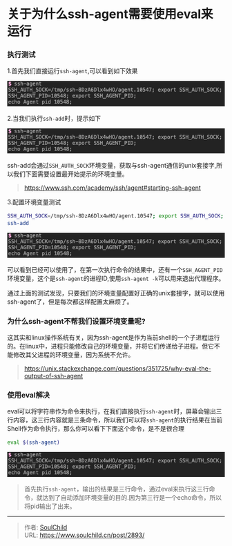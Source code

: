 # 关于为什么ssh-agent需要使用eval来运行

<!--more-->
### 执行测试
1.首先我们直接运行`ssh-agent`,可以看到如下效果

![70201-ri3g9z9reom.png](images/896502403.png)

2.当我们执行`ssh-add`时，提示如下

![15128-30bmqpdy82.png](images/896502403.png)


ssh-add会通过`SSH_AUTH_SOCK`环境变量，获取与ssh-agent通信的unix套接字,所以我们下面需要设置最开始提示的环境变量。
> https://www.ssh.com/academy/ssh/agent#starting-ssh-agent

3.配置环境变量测试
```bash
SSH_AUTH_SOCK=/tmp/ssh-8DzA6Dlx4wHO/agent.10547; export SSH_AUTH_SOCK;
ssh-add
```
![27709-ybdyc76azv.png](images/896502403.png)

可以看到已经可以使用了，在第一次执行命令的结果中，还有一个`SSH_AGENT_PID`环境变量，这个是`ssh-agent`的进程ID,使用`ssh-agent -k`可以用来退出代理程序。


通过上面的测试发现，只要我们的环境变量配置好正确的unix套接字，就可以使用ssh-agent了，但是每次都这样配置太麻烦了。

### 为什么ssh-agent不帮我们设置环境变量呢? 
这其实和linux操作系统有关，因为ssh-agent是作为当前shell的一个子进程运行的。在linux中，进程只能修改自己的环境变量，并将它们传递给子进程。但它不能修改其父进程的环境变量，因为系统不允许。

> https://unix.stackexchange.com/questions/351725/why-eval-the-output-of-ssh-agent


### 使用eval解决
eval可以将字符串作为命令来执行，在我们直接执行`ssh-agent`时，屏幕会输出三行内容，这三行内容就是三条命令，所以我们可以将`ssh-agent`的执行结果在当前Shell作为命令执行，那么你可以看下下面这个命令，是不是很合理
```bash
eval $(ssh-agent)
```
![04505-0zvqsslretxa.png](images/896502403.png)
> 首先执行`ssh-agent`，输出的结果是三行命令，通过eval来执行这三行命令，就达到了自动添加环境变量的目的.因为第三行是一个echo命令，所以将pid输出了出来。



---

> 作者: [SoulChild](https://www.soulchild.cn)  
> URL: https://www.soulchild.cn/post/2893/  

